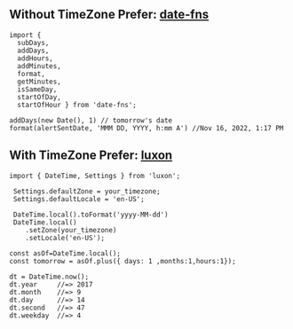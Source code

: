 ## Without TimeZone Prefer: [date-fns](https://date-fns.org/)
````
import {
  subDays,
  addDays,
  addHours,
  addMinutes,
  format,
  getMinutes,
  isSameDay,
  startOfDay,
  startOfHour } from 'date-fns';

addDays(new Date(), 1) // tomorrow's date
format(alertSentDate, 'MMM DD, YYYY, h:mm A') //Nov 16, 2022, 1:17 PM
````
 
## With TimeZone Prefer: [luxon]([https://date-fns.org/](https://moment.github.io/luxon/#/tour))
````
import { DateTime, Settings } from 'luxon';
 
 Settings.defaultZone = your_timezone;
 Settings.defaultLocale = 'en-US';
 
 DateTime.local().toFormat('yyyy-MM-dd')
 DateTime.local()
    .setZone(your_timezone)
    .setLocale('en-US');
    
const asOf=DateTime.local();    
const tomorrow = asOf.plus({ days: 1 ,months:1,hours:1});  

dt = DateTime.now();
dt.year     //=> 2017
dt.month    //=> 9
dt.day      //=> 14
dt.second   //=> 47
dt.weekday  //=> 4
````
